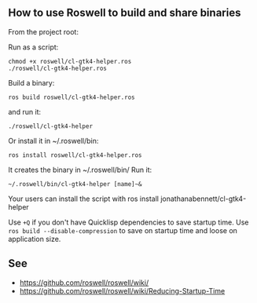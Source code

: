 
## How to use Roswell to build and share binaries

From the project root:

Run as a script:

    chmod +x roswell/cl-gtk4-helper.ros
    ./roswell/cl-gtk4-helper.ros

Build a binary:

    ros build roswell/cl-gtk4-helper.ros

and run it:

    ./roswell/cl-gtk4-helper

Or install it in ~/.roswell/bin:

    ros install roswell/cl-gtk4-helper.ros

It creates the binary in ~/.roswell/bin/
Run it:

    ~/.roswell/bin/cl-gtk4-helper [name]~&

Your users can install the script with ros install jonathanabennett/cl-gtk4-helper

Use `+Q` if you don't have Quicklisp dependencies to save startup time.
Use `ros build --disable-compression` to save on startup time and loose on application size.


## See

- https://github.com/roswell/roswell/wiki/
- https://github.com/roswell/roswell/wiki/Reducing-Startup-Time
